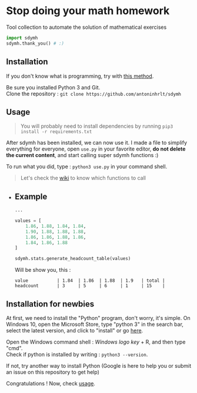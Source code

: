# Stop doing your math homework
Tool collection to automate the solution of mathematical exercises

```py
import sdymh
sdymh.thank_you() # :)
```

## Installation
If you don't know what is programming, try with [this method](#installation-for-newbies).

Be sure you installed Python 3 and Git. \
Clone the repository : `git clone https://github.com/antoninhrlt/sdymh`

## Usage
> You will probably need to install dependencies by running `pip3 install -r requirements.txt`
> 
After sdymh has been installed, we can now use it. I made a file to simplify 
everything for everyone, open `use.py` in your favorite editor, **do not delete
the current content**, and start calling super sdymh functions :)

To run what you did, type : `python3 use.py` in your command shell.

> Let's check the [wiki](https://github.com/antoninhrlt/sdymh/wiki) to know
> which functions to call

 - ## Example
    ```py
    ...

    values = [
        1.86, 1.88, 1.84, 1.84, 
        1.90, 1.88, 1.88, 1.88, 
        1.86, 1.86, 1.88, 1.86, 
        1.84, 1.86, 1.88
    ]

    sdymh.stats.generate_headcount_table(values)
    ```
    Will be show you, this :
    ```
    value           | 1.84  | 1.86  | 1.88  | 1.9   | total | 
    headcount       | 3     | 5     | 6     | 1     | 15    |
    ```

## Installation for newbies
At first, we need to install the "Python" program, don't worry, it's simple.
On Windows 10, open the Microsoft Store, type "python 3" in the search bar, 
select the latest version, and click to "install" or go [here](https://python.org).

Open the Windows command shell : *Windows logo key* + R, and then type "cmd". \
Check if python is installed by writing : `python3 --version`.

If not, try another way to install Python (Google is here to help you or submit
an issue on this repository to get help)

Congratulations ! Now, check [usage](#usage).
